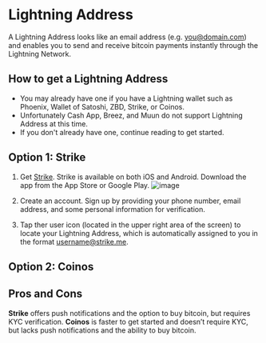 # Lightning Address

A Lightning Address looks like an email address (e.g. you@domain.com) and enables you to send and receive bitcoin payments instantly through the Lightning Network.

## How to get a Lightning Address
- You may already have one if you have a Lightning wallet such as Phoenix, Wallet of Satoshi, ZBD, Strike, or Coinos.
- Unfortunately Cash App, Breez, and Muun do not support Lightning Address at this time. 
- If you don't already have one, continue reading to get started.

## Option 1: Strike

1. Get [Strike](https://strike.me/). Strike is available on both iOS and Android. Download the app from the App Store or Google Play.
![image](https://github.com/user-attachments/assets/e0fd6b2b-a7d7-44d1-89f8-46c10d946347)

2. Create an account. Sign up by providing your phone number, email address, and some personal information for verification.

3. Tap ther user icon (located in the upper right area of the screen) to locate your Lightning Address, which is automatically assigned to you in the format username@strike.me.

## Option 2: Coinos

## Pros and Cons 
**Strike** offers push notifications and the option to buy bitcoin, but requires KYC verification. **Coinos** is faster to get started and doesn’t require KYC, but lacks push notifications and the ability to buy bitcoin.
